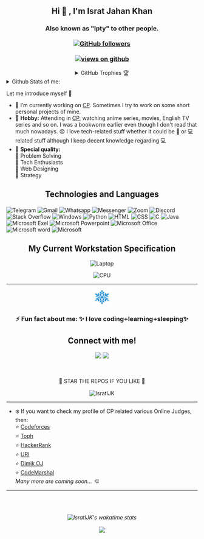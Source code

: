 <h2 align="center"> Hi 👋 , I'm Israt Jahan Khan <br/></h2> 
<h3 align="center">Also known as "Ipty" to other people. <br> <br>
  <a href="https://github.com/IsratIJK" target="_blank">
    <img alt="GitHub followers" src="https://img.shields.io/github/followers/IsratIJK?label=Github%20followers&style=for-the-badge">
  </a> <br> <br>
  <a href="https://github.com/IsratIJK" target="_blank">
    <img src="https://komarev.com/ghpvc/?username=IsratIJK&label=Views&color=brightgreen&style=flat-square" alt="views on github" />
  </a>
  </h3>
  
 
<details align="center">
  <summary>GitHub Trophies 🏆</summary>
<p align="center">
  <a href="https://github.com/ryo-ma/github-profile-trophy" target="_blank">
    <img src="https://github-profile-trophy.vercel.app/?username=IsratIJK&theme=gruvbox"/>
  </a>
</p>
</details>



 
<details>
   <summary>Github Stats of me:</summary>
<div align="center">
<a href="#"><img src="https://github-readme-stats.vercel.app/api?username=IsratIJK&show_icons=true&count_private=true&theme=radical" width="350" height="250" ></a>
  <br>
<a href="#"><img src="https://github-readme-stats.vercel.app/api/top-langs/?username=IsratIJK&layout=compact&theme=radical" width="350" height="250" ></a>

</div>
</details> 
 


Let me introduce myself  :girl: 

- 🔭 I’m currently working on [CP](https://en.wikipedia.org/wiki/Competitive_programming#:~:text=The%20aim%20of%20competitive%20programming,mathematical%20or%20logical%20in%20nature). Sometimes I try to work on some short personal projects of mine.
- :art: <b>Hobby:</b> Attending in [CP](https://en.wikipedia.org/wiki/Competitive_programming#:~:text=The%20aim%20of%20competitive%20programming,mathematical%20or%20logical%20in%20nature), watching anime series, movies, English TV series and so on. I was a bookworm earlier even though I don't read that much nowadays. :disappointed: I love tech-related stuff whether it could be :iphone: or :computer: related stuff although I keep decent knowledge regarding :computer:  
- :high_brightness: <b>Special quality:</b> <br>
        :beginner: Problem Solving <br>
        :beginner: Tech Enthusiasts <br>
        :beginner: Web Designing <br>
        :beginner: Strategy <br>

<h2 align="center">

 Technologies and Languages 
</h2>

![Telegram](https://img.shields.io/badge/Telegram-2CA5E0?style=for-the-badge&logo=telegram&logoColor=white)
![Gmail](https://img.shields.io/badge/Gmail-D14836?style=for-the-badge&logo=gmail&logoColor=white)
![Whatsapp](https://img.shields.io/badge/WhatsApp-25D366?style=for-the-badge&logo=whatsapp&logoColor=white)
![Messenger](https://img.shields.io/badge/Messenger-00B2FF?style=for-the-badge&logo=messenger&logoColor=white)
![Zoom](https://img.shields.io/badge/Zoom-2D8CFF?style=for-the-badge&logo=zoom&logoColor=white)
![Discord](https://img.shields.io/badge/Discord-7289DA?style=for-the-badge&logo=discord&logoColor=white)
![Stack Overflow](https://img.shields.io/badge/Stack_Overflow-FE7A16?style=for-the-badge&logo=stack-overflow&logoColor=white)
![Windows](https://img.shields.io/badge/Windows-0078D6?style=for-the-badge&logo=windows&logoColor=white)
![Python](https://img.shields.io/badge/Python-3776AB?style=for-the-badge&logo=python&logoColor=white)
![HTML](https://img.shields.io/badge/HTML-239120?style=for-the-badge&logo=html5&logoColor=white)
![CSS](https://img.shields.io/badge/CSS-239120?&style=for-the-badge&logo=css3&logoColor=white)
![C](https://img.shields.io/badge/C-00599C?style=for-the-badge&logo=c&logoColor=white)
![Java](https://img.shields.io/badge/Java-ED8B00?style=for-the-badge&logo=java&logoColor=white)
![Microsoft Exel](https://img.shields.io/badge/Microsoft_Excel-217346?style=for-the-badge&logo=microsoft-excel&logoColor=white)
![Microsoft Powerpoint](https://img.shields.io/badge/Microsoft_PowerPoint-B7472A?style=for-the-badge&logo=microsoft-powerpoint&logoColor=white)
![Microsoft Office](https://img.shields.io/badge/Microsoft_Office-D83B01?style=for-the-badge&logo=microsoft-office&logoColor=white)
![Microsoft word](https://img.shields.io/badge/Microsoft_Word-2B579A?style=for-the-badge&logo=microsoft-word&logoColor=white)
![Microsoft](https://img.shields.io/badge/Microsoft-666666?style=for-the-badge&logo=microsoft&logoColor=white)



<h2 align="center">
My Current Workstation Specification </h2>

<div align="center">
  
![Laptop](https://img.shields.io/badge/Windows-ASUS-0078D6?style=for-the-badge&logo=windows&logoColor=white) 
<br>

![CPU](https://img.shields.io/badge/Intel-Core_i3_4th-0071C5?style=for-the-badge&logo=intel&logoColor=white)
 
  


</div>


















---------------------------------------------------------------------------------------------------------------------------------------------------------------------------------

<div align="center">
  


  
  <img align="center" a href='https://archiveprogram.github.com/'><img src='https://raw.githubusercontent.com/acervenky/animated-github-badges/master/assets/acbadge.gif' width='40' height='40'></a>

 ### ⚡️ Fun fact about me: ✨ I love coding+learning+sleeping✨ 
 


<h2>Connect with me!</h2>
 
[<img src="https://img.shields.io/badge/linkedin-%230077B5.svg?&style=for-the-badge&logo=linkedin&logoColor=white" />](https://www.linkedin.com/in/IsratIJK/) [<img src = "https://img.shields.io/badge/twitter-%2320A1F1.svg?&style=for-the-badge&logo=twitter&logoColor=white">](https://twitter.com/IsratIJK/)  







<br> <br>
🌟 STAR THE REPOS IF YOU LIKE 🌟

<p><img align="center" src="https://github-readme-streak-stats.herokuapp.com/?user=IsratIJK" alt="IsratIJK" /></p>

</div>









---------------------------------------------------------------------------------------------------------------------------------------------------------------------------------


- :snowflake: If you want to check my profile of CP related various Online Judges, then: <br>
:star: [Codeforces](https://codeforces.com/profile/IsratIJK) <br>
:star: [Toph](https://toph.co/u/IsratIJK) <br>
:star: [HackerRank](https://www.hackerrank.com/IsratIJK) <br>
:star: [URI](https://www.urionlinejudge.com.br/judge/en/profile/436965) <br>
:star: [Dimik OJ](https://dimikoj.com/users/6472/IsratIJK) <br>
:star: [CodeMarshal](https://algo.codemarshal.org/users/IsratIJK) <br>
<i>Many more are coming soon...<i> :cupid:

---------------------------------------------------------------------------------------------------------------------------------------------------------------------------
<br><br>


<div align="center">
  

![IsratIJK's wakatime stats](https://github-readme-stats.vercel.app/api/wakatime?username=IsratIJK&layout=compact&theme=radical)


</div>


<p align="center">

<a href="https://github.com/FahimFBA/github-readme-twitter">
<img align="center" src="https://github-readme-twitter.gazf.vercel.app/api?id=IsratIJK&layout=wide&show_reply=off&show_retweet=off" />
</a>

</p>

